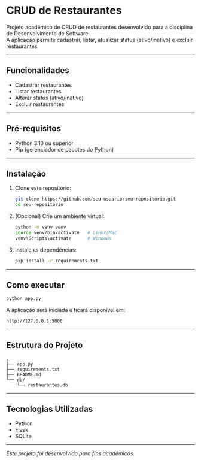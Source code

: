 # CRUD de Restaurantes

Projeto acadêmico de CRUD de restaurantes desenvolvido para a disciplina de Desenvolvimento de Software.  
A aplicação permite cadastrar, listar, atualizar status (ativo/inativo) e excluir restaurantes.

---

## Funcionalidades
- Cadastrar restaurantes
- Listar restaurantes
- Alterar status (ativo/inativo)
- Excluir restaurantes

---

## Pré-requisitos
- Python 3.10 ou superior
- Pip (gerenciador de pacotes do Python)

---

## Instalação
1. Clone este repositório:
   ```bash
   git clone https://github.com/seu-usuario/seu-repositorio.git
   cd seu-repositorio
   ```

2. (Opcional) Crie um ambiente virtual:
   ```bash
   python -m venv venv
   source venv/bin/activate   # Linux/Mac
   venv\Scripts\activate      # Windows
   ```

3. Instale as dependências:
   ```bash
   pip install -r requirements.txt
   ```

---

## Como executar
```bash
python app.py
```

A aplicação será iniciada e ficará disponível em:
```
http://127.0.0.1:5000
```

---

## Estrutura do Projeto
```
.
├── app.py
├── requirements.txt
├── README.md
└── db/
    └── restaurantes.db
```

---

##  Tecnologias Utilizadas
- Python  
- Flask  
- SQLite  

---

*Este projeto foi desenvolvido para fins acadêmicos.*
